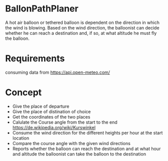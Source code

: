 # BallonPathPlaner
A hot air balloon or tethered balloon is dependent on the direction in which the wind is blowing. Based on the wind direction, the balloonist can decide whether he can reach a destination and, if so, at what altitude he must fly the balloon.

# Requirements
consuming data from https://api.open-meteo.com/

# Concept

- Give the place of departure
- Give the place of distination of choice
- Get the coordinates of the two places
- Calulate the Course angle from the start to the end https://de.wikipedia.org/wiki/Kurswinkel
- Consume the wind direction for the different heights per hour at the start location
- Compare the course angle with the given wind directions
- Reports whether the balloon can reach the destination and at what hour and altitude the balloonist can take the balloon to the destination
